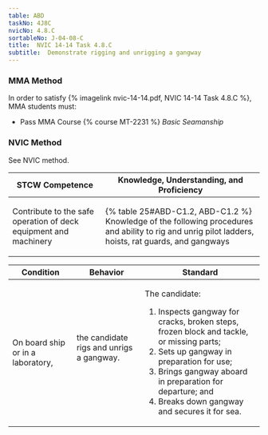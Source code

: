 ```yaml
---
table: ABD
taskNo: 4J8C
nvicNo: 4.8.C 
sortableNo: J-04-08-C
title:  NVIC 14-14 Task 4.8.C
subtitle:  Demonstrate rigging and unrigging a gangway
---
```



### MMA Method

In order to satisfy  {% imagelink nvic-14-14.pdf, NVIC 14-14 Task 4.8.C %}, MMA students must:

* Pass MMA Course {% course MT-2231 %}  *Basic Seamanship*


### NVIC Method

<a onclick="togglevisibility('nvic_methods')" >See NVIC method.</a>

<div id='nvic_methods' class='hide'>

<table>
<thead>
<tr>
<th class='forty'> STCW Competence </th>
<th class='sixty'> Knowledge, Understanding, and Proficiency </th>
</tr>
</thead>




<tbody>
<tr><td markdown='1'>

Contribute to the safe operation of deck equipment and machinery

</td><td markdown='1'>

{% table 25#ABD-C1.2, ABD-C1.2 %} Knowledge of the following procedures and ability to rig and unrig pilot ladders, hoists, rat guards, and gangways

</td></tr>


</tbody>
</table>


<table>
<thead>
<tr><th class='twenty'>  Condition </th><th class='twenty'> Behavior </th><th  class='sixty'>Standard </th></tr>
</thead>
<tbody >



<tr><td markdown='1'>

On board ship or in a laboratory,

</td><td markdown='1'>

the candidate rigs and unrigs a gangway.

<br>

<div class="tooltip" markdown='1'>



</div>


</td><td markdown='1'>

The candidate:

1. Inspects gangway for cracks, broken steps, frozen block and tackle, or missing parts;
2. Sets up gangway in preparation for use;
3. Brings gangway aboard in preparation for departure; and
4. Breaks down gangway and secures it for sea. 

</td></tr>
</tbody>
</table>
</div>

